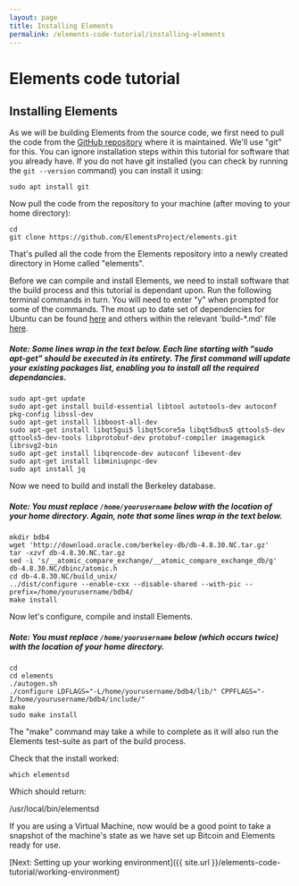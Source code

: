 ```yaml
---
layout: page
title: Installing Elements
permalink: /elements-code-tutorial/installing-elements
---
```


# Elements code tutorial

## Installing Elements

As we will be building Elements from the source code, we first need to pull the code from the [GitHub repository](https://github.com/elementsproject/elements) where it is maintained. We'll use "git" for this. You can ignore installation steps within this tutorial for software that you already have. If you do not have git installed (you can check by running the ``git --version`` command) you can install it using:

~~~~
sudo apt install git
~~~~

Now pull the code from the repository to your machine (after moving to your home directory):

~~~~
cd
git clone https://github.com/ElementsProject/elements.git
~~~~

That's pulled all the code from the Elements repository into a newly created directory in Home called "elements". 

Before we can compile and install Elements, we need to install software that the build process and this tutorial is dependant upon. Run the following terminal commands in turn. You will need to enter "y" when prompted for some of the commands. The most up to date set of dependencies for Ubuntu can be found [here](https://github.com/ElementsProject/elements/blob/master/doc/build-unix.md) and others within the relevant 'build-*.md' file [here](https://github.com/ElementsProject/elements/tree/master/doc). 

##### Note: Some lines wrap in the text below. Each line starting with "sudo apt-get" should be executed in its entirety. The first command will update your existing packages list, enabling you to install all the required dependancies.

~~~~
sudo apt-get update
sudo apt-get install build-essential libtool autotools-dev autoconf pkg-config libssl-dev
sudo apt-get install libboost-all-dev
sudo apt-get install libqt5gui5 libqt5core5a libqt5dbus5 qttools5-dev qttools5-dev-tools libprotobuf-dev protobuf-compiler imagemagick librsvg2-bin
sudo apt-get install libqrencode-dev autoconf libevent-dev
sudo apt-get install libminiupnpc-dev
sudo apt install jq
~~~~

Now we need to build and install the Berkeley database.

##### Note: You **must** replace ``/home/yourusername`` below with the location of your home directory. Again, note that some lines wrap in the text below.

~~~~
mkdir bdb4
wget 'http://download.oracle.com/berkeley-db/db-4.8.30.NC.tar.gz'
tar -xzvf db-4.8.30.NC.tar.gz
sed -i 's/__atomic_compare_exchange/__atomic_compare_exchange_db/g' db-4.8.30.NC/dbinc/atomic.h
cd db-4.8.30.NC/build_unix/
../dist/configure --enable-cxx --disable-shared --with-pic --prefix=/home/yourusername/bdb4/
make install
~~~~

Now let's configure, compile and install Elements.

##### Note: You **must** replace ``/home/yourusername`` below (which occurs twice) with the location of your home directory.

~~~~
cd
cd elements
./autogen.sh
./configure LDFLAGS="-L/home/yourusername/bdb4/lib/" CPPFLAGS="-I/home/yourusername/bdb4/include/"
make
sudo make install
~~~~

The "make" command may take a while to complete as it will also run the Elements test-suite as part of the build process.

Check that the install worked:

~~~~
which elementsd
~~~~

Which should return:

<div class="console-output">/usr/local/bin/elementsd</div>

If you are using a Virtual Machine, now would be a good point to take a snapshot of the machine's state as we have set up Bitcoin and Elements ready for use. 

[Next: Setting up your working environment]({{ site.url }}/elements-code-tutorial/working-environment)

